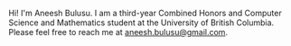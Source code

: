Hi! I'm Aneesh Bulusu. I am a third-year Combined Honors and Computer Science and Mathematics student at the University of British Columbia. Please feel free to reach me at aneesh.bulusu@gmail.com.
